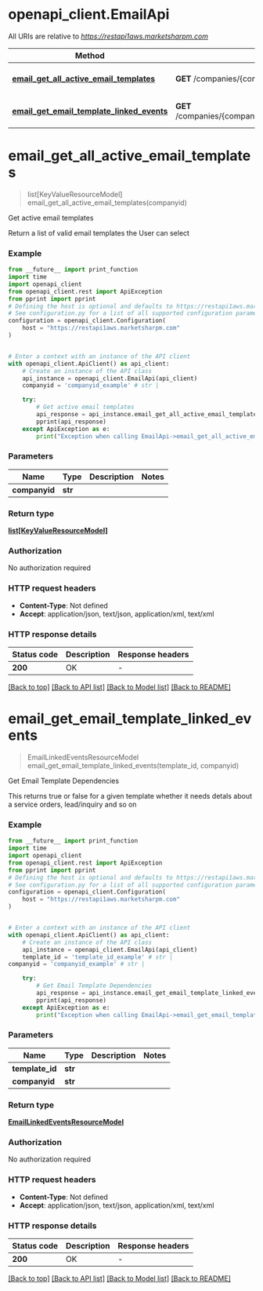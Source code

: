 # openapi_client.EmailApi

All URIs are relative to *https://restapi1aws.marketsharpm.com*

Method | HTTP request | Description
------------- | ------------- | -------------
[**email_get_all_active_email_templates**](EmailApi.md#email_get_all_active_email_templates) | **GET** /companies/{companyid}/email/templates | Get active email templates
[**email_get_email_template_linked_events**](EmailApi.md#email_get_email_template_linked_events) | **GET** /companies/{companyid}/email/template/{templateId}/linkedevents | Get Email Template Dependencies


# **email_get_all_active_email_templates**
> list[KeyValueResourceModel] email_get_all_active_email_templates(companyid)

Get active email templates

Return a list of valid email templates the User can select

### Example

```python
from __future__ import print_function
import time
import openapi_client
from openapi_client.rest import ApiException
from pprint import pprint
# Defining the host is optional and defaults to https://restapi1aws.marketsharpm.com
# See configuration.py for a list of all supported configuration parameters.
configuration = openapi_client.Configuration(
    host = "https://restapi1aws.marketsharpm.com"
)


# Enter a context with an instance of the API client
with openapi_client.ApiClient() as api_client:
    # Create an instance of the API class
    api_instance = openapi_client.EmailApi(api_client)
    companyid = 'companyid_example' # str | 

    try:
        # Get active email templates
        api_response = api_instance.email_get_all_active_email_templates(companyid)
        pprint(api_response)
    except ApiException as e:
        print("Exception when calling EmailApi->email_get_all_active_email_templates: %s\n" % e)
```

### Parameters

Name | Type | Description  | Notes
------------- | ------------- | ------------- | -------------
 **companyid** | **str**|  | 

### Return type

[**list[KeyValueResourceModel]**](KeyValueResourceModel.md)

### Authorization

No authorization required

### HTTP request headers

 - **Content-Type**: Not defined
 - **Accept**: application/json, text/json, application/xml, text/xml

### HTTP response details
| Status code | Description | Response headers |
|-------------|-------------|------------------|
**200** | OK |  -  |

[[Back to top]](#) [[Back to API list]](../README.md#documentation-for-api-endpoints) [[Back to Model list]](../README.md#documentation-for-models) [[Back to README]](../README.md)

# **email_get_email_template_linked_events**
> EmailLinkedEventsResourceModel email_get_email_template_linked_events(template_id, companyid)

Get Email Template Dependencies

This returns true or false for a given template whether it needs detals about a service orders, lead/inquiry and so on

### Example

```python
from __future__ import print_function
import time
import openapi_client
from openapi_client.rest import ApiException
from pprint import pprint
# Defining the host is optional and defaults to https://restapi1aws.marketsharpm.com
# See configuration.py for a list of all supported configuration parameters.
configuration = openapi_client.Configuration(
    host = "https://restapi1aws.marketsharpm.com"
)


# Enter a context with an instance of the API client
with openapi_client.ApiClient() as api_client:
    # Create an instance of the API class
    api_instance = openapi_client.EmailApi(api_client)
    template_id = 'template_id_example' # str | 
companyid = 'companyid_example' # str | 

    try:
        # Get Email Template Dependencies
        api_response = api_instance.email_get_email_template_linked_events(template_id, companyid)
        pprint(api_response)
    except ApiException as e:
        print("Exception when calling EmailApi->email_get_email_template_linked_events: %s\n" % e)
```

### Parameters

Name | Type | Description  | Notes
------------- | ------------- | ------------- | -------------
 **template_id** | **str**|  | 
 **companyid** | **str**|  | 

### Return type

[**EmailLinkedEventsResourceModel**](EmailLinkedEventsResourceModel.md)

### Authorization

No authorization required

### HTTP request headers

 - **Content-Type**: Not defined
 - **Accept**: application/json, text/json, application/xml, text/xml

### HTTP response details
| Status code | Description | Response headers |
|-------------|-------------|------------------|
**200** | OK |  -  |

[[Back to top]](#) [[Back to API list]](../README.md#documentation-for-api-endpoints) [[Back to Model list]](../README.md#documentation-for-models) [[Back to README]](../README.md)

